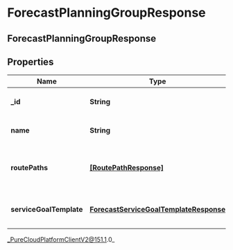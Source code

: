 # ForecastPlanningGroupResponse

## ForecastPlanningGroupResponse

## Properties

|Name | Type | Description | Notes|
|------------ | ------------- | ------------- | -------------|
| **_id** | **String** | The ID of the planning group | [optional] |
| **name** | **String** | The name of the planning group | [optional] |
| **routePaths** | [**[RoutePathResponse]**](RoutePathResponse) | Route path configuration for this planning group | [optional] |
| **serviceGoalTemplate** | [**ForecastServiceGoalTemplateResponse**](ForecastServiceGoalTemplateResponse) | Service goals for this planning group | [optional] |



_PureCloudPlatformClientV2@151.1.0_
